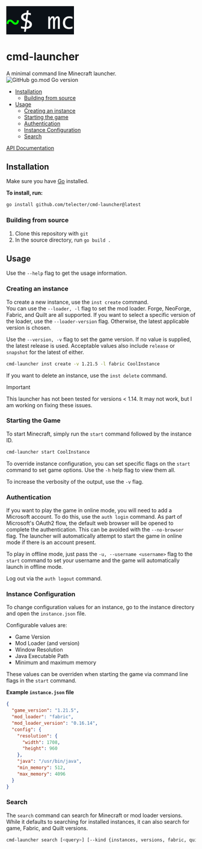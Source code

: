 <img src="docs/icon.png" width="180">


# cmd-launcher

A minimal command line Minecraft launcher.  
![GitHub go.mod Go version](https://img.shields.io/github/go-mod/go-version/telecter/cmd-launcher)


- [Installation](#installation)
  - [Building from source](#building-from-source)
- [Usage](#usage)
  - [Creating an instance](#creating-an-instance)
  - [Starting the game](#starting-the-game)
  - [Authentication](#authentication)
  - [Instance Configuration](#instance-configuration)
  - [Search](#search)

[API Documentation](docs/API.md)

## Installation
Make sure you have [Go](https://go.dev) installed.

**To install, run:**
```bash
go install github.com/telecter/cmd-launcher@latest
```
### Building from source

1. Clone this repository with `git`
2. In the source directory, run `go build .`


## Usage
Use the `--help` flag to get the usage information.

### Creating an instance

To create a new instance, use the `inst create` command.  
You can use the `--loader, -l` flag to set the mod loader. Forge, NeoForge, Fabric, and Quilt are all supported. If you want to select a specific version of the loader, use the `--loader-version` flag. Otherwise, the latest applicable version is chosen.

Use the `--version, -v` flag to set the game version. If no value is supplied, the latest release is used. Acceptable values also include `release` or `snapshot` for the latest of either.
```sh
cmd-launcher inst create -v 1.21.5 -l fabric CoolInstance
```
If you want to delete an instance, use the `inst delete` command.
> [!IMPORTANT]
> This launcher has not been tested for versions < 1.14. It may not work, but I am working on fixing these issues.

### Starting the Game
To start Minecraft, simply run the `start` command followed by the instance ID.

```bash
cmd-launcher start CoolInstance
```
To override instance configuration, you can set specific flags on the `start` command to set game options. Use the `-h` help flag to view them all.

To increase the verbosity of the output, use the `-v` flag.
### Authentication
If you want to play the game in online mode, you will need to add a Microsoft account. To do this, use the `auth login` command. As part of Microsoft's OAuth2 flow, the default web browser will be opened to complete the authentication. This can be avoided with the `--no-browser` flag. The launcher will automatically attempt to start the game in online mode if there is an account present.


To play in offline mode, just pass the `-u, --username <username>` flag to the `start` command
to set your username and the game will automatically launch in offline mode.


Log out via the `auth logout` command.
### Instance Configuration
To change configuration values for an instance, go to the instance directory and open the `instance.json` file.

Configurable values are:
* Game Version
* Mod Loader (and version)
* Window Resolution
* Java Executable Path
* Minimum and maximum memory

These values can be overriden when starting the game via command line flags in the `start` command.

**Example `instance.json` file**
```json
{
  "game_version": "1.21.5",
  "mod_loader": "fabric",
  "mod_loader_version": "0.16.14",
  "config": {
    "resolution": {
      "width": 1708,
      "height": 960
    },
    "java": "/usr/bin/java",
    "min_memory": 512,
    "max_memory": 4096
  }
}
```
### Search
The `search` command can search for Minecraft  or mod loader versions. While it defaults to searching for installed instances, it can also search for game, Fabric, and Quilt versions.

```bash
cmd-launcher search [<query>] [--kind {instances, versions, fabric, quilt}]
```